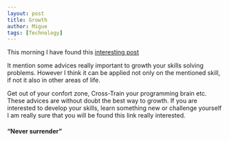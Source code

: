```yaml
---
layout: post
title: Growth
author: Migue
tags: [Technology]
---
```


This morning I have found this [interesting post](https://hackernoon.com/how-to-get-better-at-solving-programming-problems-cq2b3339)
   
It mention some advices really important to growth your skills solving problems. However I think it can be applied not only on the mentioned skill, if not it also in other areas of life.


Get out of your confort zone, Cross-Train your programming brain etc. These advices are without doubt the best way to growth. If you are interested to develop your skills, learn something new or challenge yourself I am really sure that you will be found this link really interested.
 

#### “Never surrender” 